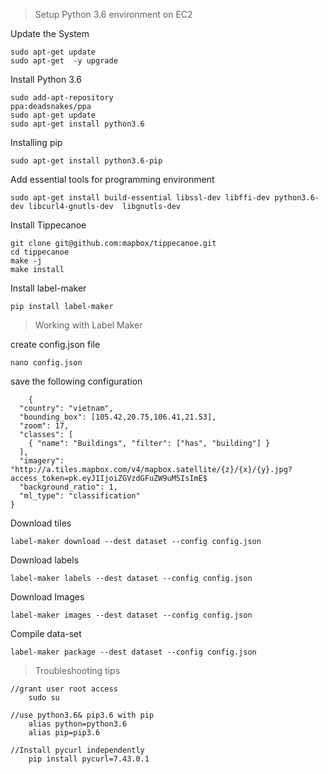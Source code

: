 ﻿>Setup Python 3.6 environment on EC2 

Update the System

	sudo apt-get update
	sudo apt-get  -y upgrade

Install Python 3.6 

	sudo add-apt-repository
	ppa:deadsnakes/ppa
	sudo apt-get update
	sudo apt-get install python3.6

Installing pip 
	
	sudo apt-get install python3.6-pip


Add essential tools for programming environment

	sudo apt-get install build-essential libssl-dev libffi-dev python3.6-dev libcurl4-gnutls-dev  libgnutls-dev

Install Tippecanoe 
	
	git clone git@github.com:mapbox/tippecanoe.git
	cd tippecanoe
	make -j
	make install

Install label-maker
	
	pip install label-maker

> Working with Label Maker

create config.json file
	
	nano config.json

save the following configuration 

		{
	  "country": "vietnam",
	  "bounding_box": [105.42,20.75,106.41,21.53],
	  "zoom": 17,
	  "classes": [
	    { "name": "Buildings", "filter": ["has", "building"] }
	  ],
	  "imagery": "http://a.tiles.mapbox.com/v4/mapbox.satellite/{z}/{x}/{y}.jpg?access_token=pk.eyJ1IjoiZGVzdGFuZW9uMSIsImE$
	  "background_ratio": 1,
	  "ml_type": "classification"
	}

Download tiles

	label-maker download --dest dataset --config config.json
	
Download labels

	label-maker labels --dest dataset --config config.json

Download Images

	label-maker images --dest dataset --config config.json

Compile data-set
	
	label-maker package --dest dataset --config config.json
	
		


>Troubleshooting tips

	//grant user root access
		sudo su
		
	//use python3.6& pip3.6 with pip
		alias python=python3.6
		alias pip=pip3.6
	
	//Install pycurl independently	
		pip install pycurl=7.43.0.1
	





